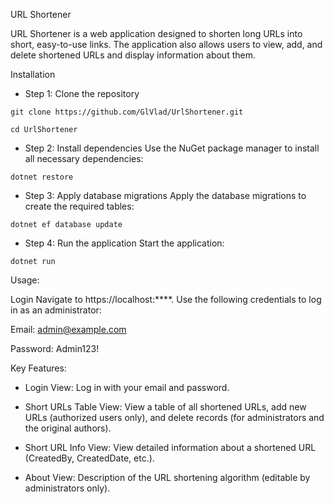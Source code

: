 URL Shortener

URL Shortener is a web application designed to shorten long URLs into short, easy-to-use links. The application also allows users to view, add, and delete shortened URLs and display information about them.

Installation
* Step 1: Clone the repository

`git clone https://github.com/GlVlad/UrlShortener.git`

`cd UrlShortener`

* Step 2: Install dependencies
Use the NuGet package manager to install all necessary dependencies:

`dotnet restore`

* Step 3: Apply database migrations
Apply the database migrations to create the required tables:

`dotnet ef database update`

* Step 4: Run the application
Start the application:

`dotnet run`

Usage:

Login
Navigate to https://localhost:****. Use the following credentials to log in as an administrator:

Email: admin@example.com

Password: Admin123!

Key Features:

* Login View: Log in with your email and password.

* Short URLs Table View: View a table of all shortened URLs, add new URLs (authorized users only), and delete records (for administrators and the original authors).

* Short URL Info View: View detailed information about a shortened URL (CreatedBy, CreatedDate, etc.).

* About View: Description of the URL shortening algorithm (editable by administrators only).
